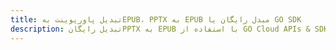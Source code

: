 ---title: تبدیل پاورپوینت بهEPUB، PPTX به EPUB مبدل رایگان یا GO SDKdescription: تبدیل رایگانPPTX به EPUB با استفاده از GO Cloud APIs & SDK. همچنین اسناد Microsoft PowerPoint را در Cloud ایجاد، ویرایش و رندر کنید.---